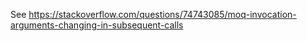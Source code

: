See https://stackoverflow.com/questions/74743085/moq-invocation-arguments-changing-in-subsequent-calls
